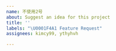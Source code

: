 ```yaml
---
name: 不使用2号
about: Suggest an idea for this project
title: ''
labels: "\U0001F4A1 Feature Request"
assignees: kimcy99, ythyhvh

---
```



